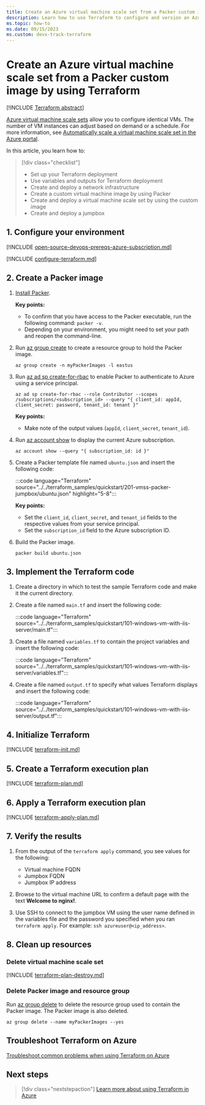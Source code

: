 ```yaml
---
title: Create an Azure virtual machine scale set from a Packer custom image by using Terraform
description: Learn how to use Terraform to configure and version an Azure virtual machine scale set from a custom image generated by Packer
ms.topic: how-to
ms.date: 09/15/2023
ms.custom: devx-track-terraform
---
```


# Create an Azure virtual machine scale set from a Packer custom image by using Terraform

[!INCLUDE [Terraform abstract](./includes/abstract.md)]

[Azure virtual machine scale sets](/azure/virtual-machine-scale-sets) allow you to configure identical VMs. The number of VM instances can adjust based on demand or a schedule. For more information, see [Automatically scale a virtual machine scale set in the Azure portal](/azure/virtual-machine-scale-sets/virtual-machine-scale-sets-autoscale-portal).

In this article, you learn how to:

> [!div class="checklist"]
> * Set up your Terraform deployment
> * Use variables and outputs for Terraform deployment
> * Create and deploy a network infrastructure
> * Create a custom virtual machine image by using Packer
> * Create and deploy a virtual machine scale set by using the custom image
> * Create and deploy a jumpbox

## 1. Configure your environment

[!INCLUDE [open-source-devops-prereqs-azure-subscription.md](../includes/open-source-devops-prereqs-azure-subscription.md)]

[!INCLUDE [configure-terraform.md](includes/configure-terraform.md)]

## 2. Create a Packer image

1. [Install Packer](https://learn.hashicorp.com/packer/getting-started/install).

    **Key points:**

    - To confirm that you have access to the Packer executable, run the following command: `packer -v`.
    - Depending on your environment, you might need to set your path and reopen the command-line.
    
1. Run [az group create](/cli/azure/group#az-group-create) to create a resource group to hold the Packer image.

    ```azurecli
    az group create -n myPackerImages -l eastus
    ```

1. Run [az ad sp create-for-rbac](/cli/azure/ad/sp?#az-ad-sp-create-for-rbac) to enable Packer to authenticate to Azure using a service principal. 

    ```azurecli
    az ad sp create-for-rbac --role Contributor --scopes /subscriptions/<subscription_id> --query "{ client_id: appId, client_secret: password, tenant_id: tenant }"
    ```

    **Key points:**

    - Make note of the output values (`appId`, `client_secret`, `tenant_id`).

1. Run [az account show](/cli/azure/account#az-account-show) to display the current Azure subscription.

    ```azurecli
    az account show --query "{ subscription_id: id }"
    ```

1. Create a Packer template file named `ubuntu.json` and insert the following code:

    :::code language="Terraform" source="../../terraform_samples/quickstart/201-vmss-packer-jumpbox/ubuntu.json" highlight="5-8":::

    **Key points:**

    - Set the `client_id`, `client_secret`, and `tenant_id` fields to the respective values from your service principal.
    - Set the `subscription_id` field to the Azure subscription ID.

1. Build the Packer image.

    ```console
    packer build ubuntu.json
    ```

## 3. Implement the Terraform code

1. Create a directory in which to test the sample Terraform code and make it the current directory.

1. Create a file named `main.tf` and insert the following code:

    :::code language="Terraform" source="../../terraform_samples/quickstart/101-windows-vm-with-iis-server/main.tf":::

1. Create a file named `variables.tf` to contain the project variables and insert the following code:

    :::code language="Terraform" source="../../terraform_samples/quickstart/101-windows-vm-with-iis-server/variables.tf":::

1. Create a file named `output.tf` to specify what values Terraform displays and insert the following code:

    :::code language="Terraform" source="../../terraform_samples/quickstart/101-windows-vm-with-iis-server/output.tf":::

## 4. Initialize Terraform

[!INCLUDE [terraform-init.md](includes/terraform-init.md)]

## 5. Create a Terraform execution plan

[!INCLUDE [terraform-plan.md](includes/terraform-plan.md)]

## 6. Apply a Terraform execution plan

[!INCLUDE [terraform-apply-plan.md](includes/terraform-apply-plan.md)]

## 7. Verify the results

1. From the output of the `terraform apply` command, you see values for the following:

    - Virtual machine FQDN
    - Jumpbox FQDN
    - Jumpbox IP address

1. Browse to the virtual machine URL to confirm a default page with the text **Welcome to nginx!**.

1. Use SSH to connect to the jumpbox VM using the user name defined in the variables file and the password you specified when you ran `terraform apply`. For example: `ssh azureuser@<ip_address>`.

## 8. Clean up resources

### Delete virtual machine scale set

[!INCLUDE [terraform-plan-destroy.md](includes/terraform-plan-destroy.md)]

### Delete Packer image and resource group

Run [az group delete](/cli/azure/group#az-group-delete) to delete the resource group used to contain the Packer image. The Packer image is also deleted.

```azurecli
az group delete --name myPackerImages --yes
```

## Troubleshoot Terraform on Azure

[Troubleshoot common problems when using Terraform on Azure](troubleshoot.md)

## Next steps

> [!div class="nextstepaction"] 
> [Learn more about using Terraform in Azure](/azure/terraform)
